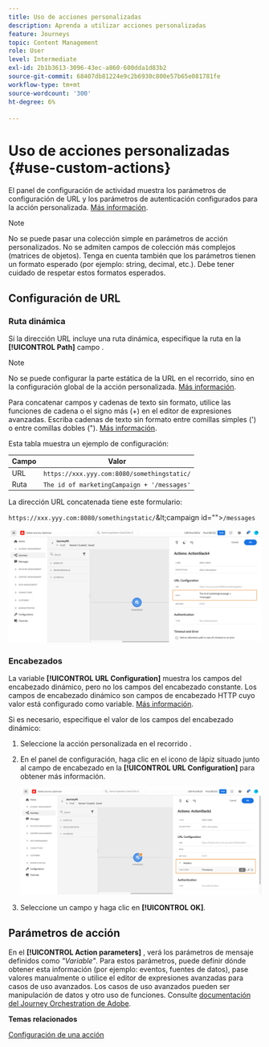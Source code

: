 ```yaml
---
title: Uso de acciones personalizadas
description: Aprenda a utilizar acciones personalizadas
feature: Journeys
topic: Content Management
role: User
level: Intermediate
exl-id: 2b1b3613-3096-43ec-a860-600dda1d83b2
source-git-commit: 68407db81224e9c2b6930c800e57b65e081781fe
workflow-type: tm+mt
source-wordcount: '300'
ht-degree: 6%

---
```


# Uso de acciones personalizadas {#use-custom-actions}

El panel de configuración de actividad muestra los parámetros de configuración de URL y los parámetros de autenticación configurados para la acción personalizada. [Más información](../action/about-custom-action-configuration.md).

>[!NOTE]
>
>No se puede pasar una colección simple en parámetros de acción personalizados. No se admiten campos de colección más complejos (matrices de objetos).  Tenga en cuenta también que los parámetros tienen un formato esperado (por ejemplo: string, decimal, etc.). Debe tener cuidado de respetar estos formatos esperados.

## Configuración de URL

### Ruta dinámica

Si la dirección URL incluye una ruta dinámica, especifique la ruta en la **[!UICONTROL Path]** campo .

>[!NOTE]
>
>No se puede configurar la parte estática de la URL en el recorrido, sino en la configuración global de la acción personalizada. [Más información](../action/about-custom-action-configuration.md).

Para concatenar campos y cadenas de texto sin formato, utilice las funciones de cadena o el signo más (+) en el editor de expresiones avanzadas. Escriba cadenas de texto sin formato entre comillas simples (&#39;) o entre comillas dobles (&quot;). [Más información](expression/expressionadvanced.md).

Esta tabla muestra un ejemplo de configuración:

| Campo | Valor |
| --- | --- |
| URL | `https://xxx.yyy.com:8080/somethingstatic/` |
| Ruta | `The id of marketingCampaign + '/messages'` |

La dirección URL concatenada tiene este formulario:

`https://xxx.yyy.com:8080/somethingstatic/`\&lt;campaign id=&quot;&quot;>`/messages`

![](../assets/journey-custom-action-url.png)

### Encabezados

La variable **[!UICONTROL URL Configuration]** muestra los campos del encabezado dinámico, pero no los campos del encabezado constante. Los campos de encabezado dinámico son campos de encabezado HTTP cuyo valor está configurado como variable. [Más información](../action/about-custom-action-configuration.md).

Si es necesario, especifique el valor de los campos del encabezado dinámico:

1. Seleccione la acción personalizada en el recorrido .
1. En el panel de configuración, haga clic en el icono de lápiz situado junto al campo de encabezado en la **[!UICONTROL URL Configuration]** para obtener más información.

   ![](../assets/journey-dynamicheaderfield.png)

1. Seleccione un campo y haga clic en **[!UICONTROL OK]**.

## Parámetros de acción

En el **[!UICONTROL Action parameters]** , verá los parámetros de mensaje definidos como _&quot;Variable&quot;_. Para estos parámetros, puede definir dónde obtener esta información (por ejemplo: eventos, fuentes de datos), pase valores manualmente o utilice el editor de expresiones avanzadas para casos de uso avanzados. Los casos de uso avanzados pueden ser manipulación de datos y otro uso de funciones. Consulte [documentación del Journey Orchestration de Adobe](expression/expressionadvanced.md).

**Temas relacionados**

[Configuración de una acción](../action/about-custom-action-configuration.md)
